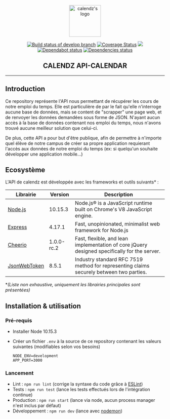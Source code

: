 <p align="center"><a href="https://calendz.app/" target="_blank" rel="noopener noreferrer"><img width="100" src="https://avatars3.githubusercontent.com/u/51510476?s=400&u=e110cf083bbc29eab84d4dceb85c94d7a87882db&v=4" alt="calendz's logo"></a></p>

<p align="center">
  <a href="https://travis-ci.com/calendz/calendz-api-calendar"><img src="https://travis-ci.com/calendz/calendz-api-calendar.svg?branch=develop" alt="Build status of develop branch"></a>
  <a href='https://coveralls.io/github/calendz/calendz-api-calendar?branch=develop'><img src='https://coveralls.io/repos/github/calendz/calendz-api-calendar/badge.svg?branch=develop' alt='Coverage Status' /></a>
  <a href="https://www.codacy.com/app/arthur-woosy/calendz-api-calendar?utm_source=github.com&amp;utm_medium=referral&amp;utm_content=calendz/calendz-api-calendar&amp;utm_campaign=Badge_Grade"><img src="https://api.codacy.com/project/badge/Grade/a1ac982a16164432bf4a95d61a4fa2a1"/></a>
  <br>
  <a href="https://dependabot.com/"><img src="https://api.dependabot.com/badges/status?host=github&amp;repo=calendz/calendz-api-calendar" alt="Dependabot status"></a>
  <a href="https://dependabot.com/"><img src="https://img.shields.io/david/calendz/calendz-api-calendar.svg?maxAge=3600" alt="Dependencies status"></a>
  <br>
</p>

<h2 align="center">CALENDZ API-CALENDAR</h2>

---

## Introduction

Ce repository représente l'API nous permettant de récupérer les cours de notre emploi du temps. Elle est particulière de par le fait qu'elle n'interroge aucune base de données, mais se content de "scrapper" une page web, et de renvoyer les données demandées sous forme de JSON. N'ayant aucun accès à la base de données contenant nos emploi du temps, nous n'avons trouvé aucune meilleur solution que celui-ci.

De plus, cette API a pour but d'être publique, afin de permettre à n'importe quel élève de notre campus de créer sa propre application requierant l'accès aux données de notre emploi du temps (ex: si quelqu'un souhaite développer une application mobile...)

## Ecosystème

L'API de calendz est développée avec les frameworks et outils suivants* :

| Librairie        | Version    | Description                                                                                      |
| ---------------- | ---------- | ------------------------------------------------------------------------------------------------ |
| [Node.js]        | 10.15.3    | Node.js® is a JavaScript runtime built on Chrome's V8 JavaScript engine.                         |
| [Express]        | 4.17.1     | Fast, unopinionated, minimalist web framework for Node.js                                        |
| [Cheerio]        | 1.0.0-rc.2 | Fast, flexible, and lean implementation of core jQuery designed specifically for the server.     |
| [JsonWebToken]   | 8.5.1      | Industry standard RFC 7519 method for representing claims securely between two parties.          |

**(Liste non exhaustive, uniquement les librairies principales sont présentées)*

## Installation & utilisation

### Pré-requis

* Installer Node 10.15.3
* Créer un fichier `.env` à la source de ce repository contenant les valeurs suivantes (modifiables selon vos besoins)

      NODE_ENV=development
      APP_PORT=3000

### Lancement

* Lint : `npm run lint` (corrige la syntaxe du code grâce à [ESLint](https://github.com/eslint/eslint))
* Tests : `npm run test` (lance les tests effectués lors de l'intégration continue)
* Production : `npm run start` (lance via node, aucun process manager n'est inclus par défaut)
* Développement : `npm run dev` (lance avec [nodemon](https://nodemon.io/))

[Node.js]: https://github.com/nodejs/node
[Express]: https://github.com/expressjs/express
[Cheerio]: https://github.com/Automattic/mongoose/
[JsonWebToken]: https://github.com/auth0/node-jsonwebtoken
